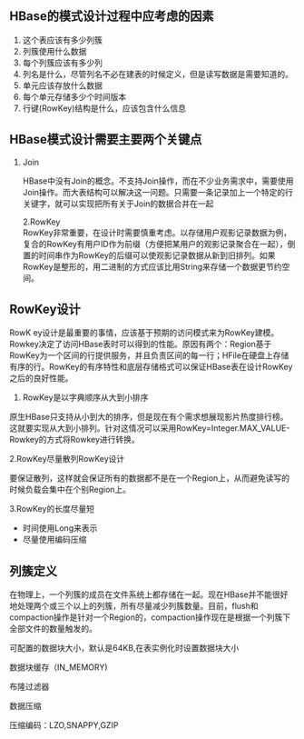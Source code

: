 ## HBase的模式设计过程中应考虑的因素

1. 这个表应该有多少列簇
2. 列簇使用什么数据
3. 每个列簇应该有多少列
4. 列名是什么，尽管列名不必在建表的时候定义，但是读写数据是需要知道的。
5. 单元应该存放什么数据
6. 每个单元存储多少个时间版本
7. 行键\(RowKey\)结构是什么，应该包含什么信息

## HBase模式设计需要主要两个关键点

1. Join

   HBase中没有Join的概念。不支持Join操作，而在不少业务需求中，需要使用Join操作。而大表结构可以解决这一问题。只需要一条记录加上一个特定的行关键字，就可以实现把所有关于Join的数据合并在一起

   2.RowKey  
   RowKey非常重要，在设计时需要慎重考虑。以存储用户观影记录数据为例，复合的RowKey有用户ID作为前缀（方便把某用户的观影记录聚合在一起），倒置的时间串作为RowKey的后缀可以使观影记录数据从新到旧排列。如果RowKey是整形的，用二进制的方式应该比用String来存储一个数据更节约空间。

## RowKey设计

RowK ey设计是最重要的事情，应该基于预期的访问模式来为RowKey建模。Rowkey决定了访问HBase表时可以得到的性能。原因有两个：Region基于RowKey为一个区间的行提供服务，并且负责区间的每一行；HFile在硬盘上存储有序的行。RowKey的有序特性和底层存储格式可以保证HBase表在设计RowKey之后的良好性能。

1. RowKey是以字典顺序从大到小排序

原生HBase只支持从小到大的排序，但是现在有个需求想展现影片热度排行榜。这就要实现从大到小排列。针对这情况可以采用RowKey=Integer.MAX\_VALUE-Rowkey的方式将Rowkey进行转换。

2.RowKey尽量散列RowKey设计

要保证散列，这样就会保证所有的数据都不是在一个Region上，从而避免读写的时候负载会集中在个别Region上。

3.RowKey的长度尽量短

* 时间使用Long来表示
* 尽量使用编码压缩

## 列簇定义

在物理上，一个列簇的成员在文件系统上都存储在一起。现在HBase并不能很好地处理两个或三个以上的列簇，所有尽量减少列簇数量。目前，flush和compaction操作是针对一个Region的，compaction操作现在是根据一个列簇下全部文件的数量触发的。

可配置的数据块大小，默认是64KB,在表实例化时设置数据块大小

数据块缓存（IN\_MEMORY\)

布隆过滤器

数据压缩

压缩编码：LZO,SNAPPY,GZIP

